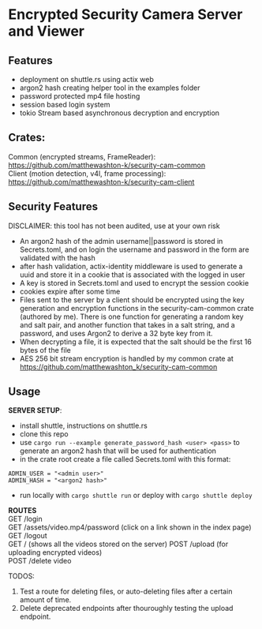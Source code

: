# Encrypted Security Camera Server and Viewer
## Features
* deployment on shuttle.rs using actix web
* argon2 hash creating helper tool in the examples folder
* password protected mp4 file hosting
* session based login system
* tokio Stream based asynchronous decryption and encryption

## Crates:
Common (encrypted streams, FrameReader): https://github.com/matthewashton-k/security-cam-common
<br> Client (motion detection, v4l, frame processing): https://github.com/matthewashton-k/security-cam-client

## Security Features
DISCLAIMER: this tool has not been audited, use at your own risk
* An argon2 hash of the admin username||password is stored in Secrets.toml, and on login the username and password in the form are validated with the hash
* after hash validation, actix-identity middleware is used to generate a uuid and store it in a cookie that is associated with the logged in user
* A key is stored in Secrets.toml and used to encrypt the session cookie
* cookies expire after some time
* Files sent to the server by a client should be encrypted using the key generation and encryption functions in the security-cam-common crate (authored by me). There is one function for generating a random key and salt pair, and another function that takes in a salt string, and a password, and uses Argon2 to derive a 32 byte key from it.
* When decrypting a file, it is expected that the salt should be the first 16 bytes of the file
* AES 256 bit stream encryption is handled by my common crate at https://github.com/matthewashton_k/security-cam-common

## Usage
**SERVER SETUP**:
* install shuttle, instructions on shuttle.rs
* clone this repo
* use ```cargo run --example generate_password_hash <user> <pass>``` to generate an argon2 hash that will be used for authentication
* in the crate root create a file called Secrets.toml with this format:
```
ADMIN_USER = "<admin user>"
ADMIN_HASH = "<argon2 hash>"
```
* run locally with ```cargo shuttle run``` or deploy with ```cargo shuttle deploy```

**ROUTES**\
GET /login\
GET /assets/video.mp4/password (click on a link shown in the index page)\
GET /logout \
GET / (shows all the videos stored on the server)
POST /upload (for uploading encrypted videos)
<br> POST /delete video

TODOS:
1. Test a route for deleting files, or auto-deleting files after a certain amount of time.
2. Delete deprecated endpoints after thouroughly testing the upload endpoint.
